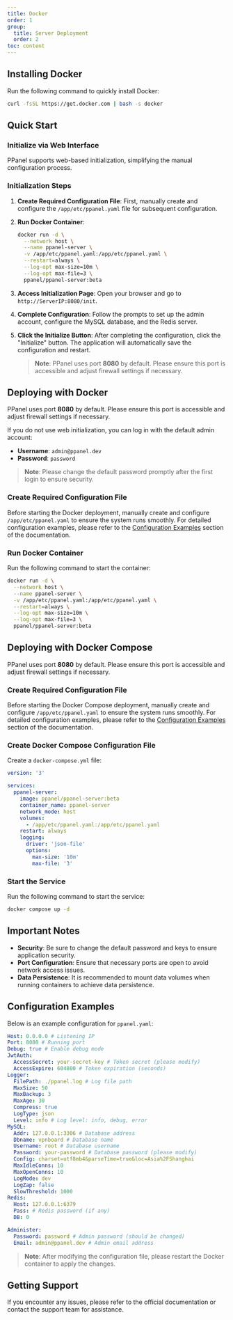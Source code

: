 ```yaml
---
title: Docker
order: 1
group: 
  title: Server Deployment
  order: 2
toc: content
---
```


## Installing Docker

Run the following command to quickly install Docker:

```sh
curl -fsSL https://get.docker.com | bash -s docker
```

## Quick Start

### Initialize via Web Interface

PPanel supports web-based initialization, simplifying the manual configuration process.

### Initialization Steps

1. **Create Required Configuration File**: First, manually create and configure the `/app/etc/ppanel.yaml` file for subsequent configuration.

2. **Run Docker Container**:

   ```sh
   docker run -d \
     --network host \
     --name ppanel-server \
     -v /app/etc/ppanel.yaml:/app/etc/ppanel.yaml \
     --restart=always \
     --log-opt max-size=10m \
     --log-opt max-file=3 \
     ppanel/ppanel-server:beta
   ```

3. **Access Initialization Page**: Open your browser and go to `http://ServerIP:8080/init`.

4. **Complete Configuration**: Follow the prompts to set up the admin account, configure the MySQL database, and the Redis server.

5. **Click the Initialize Button**: After completing the configuration, click the "Initialize" button. The application will automatically save the configuration and restart.

   > **Note**: PPanel uses port **8080** by default. Please ensure this port is accessible and adjust firewall settings if necessary.

## Deploying with Docker

PPanel uses port **8080** by default. Please ensure this port is accessible and adjust firewall settings if necessary.

If you do not use web initialization, you can log in with the default admin account:

- **Username**: `admin@ppanel.dev`
- **Password**: `password`

> **Note**: Please change the default password promptly after the first login to ensure security.

### Create Required Configuration File

Before starting the Docker deployment, manually create and configure `/app/etc/ppanel.yaml` to ensure the system runs smoothly. For detailed configuration examples, please refer to the [Configuration Examples](#configuration-examples) section of the documentation.

### Run Docker Container

Run the following command to start the container:

```sh
docker run -d \
  --network host \
  --name ppanel-server \
  -v /app/etc/ppanel.yaml:/app/etc/ppanel.yaml \
  --restart=always \
  --log-opt max-size=10m \
  --log-opt max-file=3 \
  ppanel/ppanel-server:beta
```

## Deploying with Docker Compose

PPanel uses port **8080** by default. Please ensure this port is accessible and adjust firewall settings if necessary.

### Create Required Configuration File

Before starting the Docker Compose deployment, manually create and configure `/app/etc/ppanel.yaml` to ensure the system runs smoothly. For detailed configuration examples, please refer to the [Configuration Examples](#configuration-examples) section of the documentation.

### Create Docker Compose Configuration File

Create a `docker-compose.yml` file:

```yaml
version: '3'

services:
  ppanel-server:
    image: ppanel/ppanel-server:beta
    container_name: ppanel-server
    network_mode: host
    volumes:
      - /app/etc/ppanel.yaml:/app/etc/ppanel.yaml
    restart: always
    logging:
      driver: 'json-file'
      options:
        max-size: '10m'
        max-file: '3'
```

### Start the Service

Run the following command to start the service:

```sh
docker compose up -d
```

## Important Notes

- **Security**: Be sure to change the default password and keys to ensure application security.
- **Port Configuration**: Ensure that necessary ports are open to avoid network access issues.
- **Data Persistence**: It is recommended to mount data volumes when running containers to achieve data persistence.

## Configuration Examples

Below is an example configuration for `ppanel.yaml`:

```yaml
Host: 0.0.0.0 # Listening IP
Port: 8080 # Running port
Debug: true # Enable debug mode
JwtAuth:
  AccessSecret: your-secret-key # Token secret (please modify)
  AccessExpire: 604800 # Token expiration (seconds)
Logger:
  FilePath: ./ppanel.log # Log file path
  MaxSize: 50
  MaxBackup: 3
  MaxAge: 30
  Compress: true
  LogType: json
  Level: info # Log level: info, debug, error
MySQL:
  Addr: 127.0.0.1:3306 # Database address
  Dbname: vpnboard # Database name
  Username: root # Database username
  Password: your-password # Database password (please modify)
  Config: charset=utf8mb4&parseTime=true&loc=Asia%2FShanghai
  MaxIdleConns: 10
  MaxOpenConns: 10
  LogMode: dev
  LogZap: false
  SlowThreshold: 1000
Redis:
  Host: 127.0.0.1:6379
  Pass: # Redis password (if any)
  DB: 0

Administer:
  Password: password # Admin password (should be changed)
  Email: admin@ppanel.dev # Admin email address
```

> **Note**: After modifying the configuration file, please restart the Docker container to apply the changes.

## Getting Support

If you encounter any issues, please refer to the official documentation or contact the support team for assistance.

